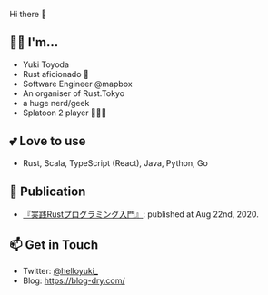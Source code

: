 Hi there 👋

## 💁‍♀️ I'm...
- Yuki Toyoda
- Rust aficionado 🦀
- Software Engineer @mapbox
- An organiser of Rust.Tokyo
- a huge nerd/geek
- Splatoon 2 player 🦑🐙💕

## 💕 Love to use
- Rust, Scala, TypeScript (React), Java, Python, Go

## 📝 Publication
- [『実践Rustプログラミング入門』](https://www.amazon.co.jp/%E5%AE%9F%E8%B7%B5Rust%E3%83%97%E3%83%AD%E3%82%B0%E3%83%A9%E3%83%9F%E3%83%B3%E3%82%B0%E5%85%A5%E9%96%80-%E5%88%9D%E7%94%B0-%E7%9B%B4%E4%B9%9F/dp/4798061700): published at Aug 22nd, 2020.

## 📫 Get in Touch
- Twitter: [@helloyuki_](https://twitter.com/helloyuki_)
- Blog: https://blog-dry.com/
